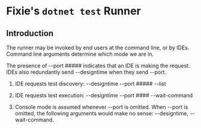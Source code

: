 ﻿# Fixie's `dotnet test` Runner

## Introduction

The runner may be invoked by end users at the command line,
or by IDEs. Command line arguments determine which mode we
are in.

The presence of --port ##### indicates that an IDE is making
the request. IDEs also redundantly send --designtime when they
send --port.

1) IDE requests test discovery:
    --designtime --port ##### --list

2) IDE requests test execution:
    --designtime --port #### --wait-command

3) Console mode is assumed whenever --port is omitted. When
   --port is omitted, the following arguments would make no
   sense: --designtime, --wait-command.